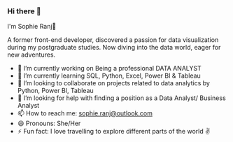 ### Hi there 👋

I'm Sophie Ranj🙌

A former front-end developer, discovered a passion for data visualization during my postgraduate studies.  Now diving into the data world, eager for new adventures.

- 🔭 I’m currently working on Being a professional DATA ANALYST
- 🌱 I’m currently learning SQL, Python, Excel, Power BI & Tableau
- 👯 I’m looking to collaborate on projects related to data analytics by Python, Power BI, Tableau 
- 🤔 I’m looking for help with finding a position as a Data Analyst/ Business Analyst
- 📫 How to reach me: sophie.ranj@outlook.com
- 😄 Pronouns: She/Her
- ⚡ Fun fact: I love travelling to explore different parts of the world ✌️

